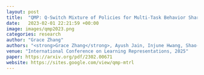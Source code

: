 ```yaml
---
layout: post
title:  "QMP: Q-Switch Mixture of Policies for Multi-Task Behavior Sharing"
date:   2023-02-01 22:21:59 +00:00
image: images/qmp2023.png
categories: research
author: "Grace Zhang"
authors: "<strong>Grace Zhang</strong>, Ayush Jain, Injune Hwang, Shao-Hua Sun, Joseph J. Lim"
venue: "International Conference on Learning Representations, 2025"
paper: https://arxiv.org/pdf/2302.00671
website: https://sites.google.com/view/qmp-mtrl
---
```

